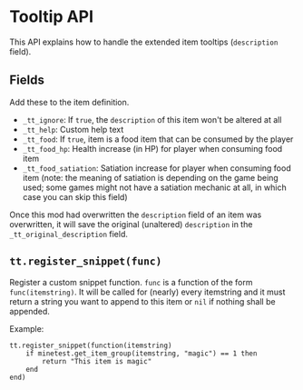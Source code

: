 # Tooltip API
This API explains how to handle the extended item tooltips (`description` field).

## Fields

Add these to the item definition.

* `_tt_ignore`: If `true`, the `description` of this item won't be altered at all
* `_tt_help`: Custom help text
* `_tt_food`: If `true`, item is a food item that can be consumed by the player
* `_tt_food_hp`: Health increase (in HP) for player when consuming food item
* `_tt_food_satiation`: Satiation increase for player when consuming food item (note: the meaning of satiation is depending on the game being used; some games might not have a satiation mechanic at all, in which case you can skip this field)

Once this mod had overwritten the `description` field of an item was overwritten, it will save the original (unaltered) `description` in the `_tt_original_description` field.

## `tt.register_snippet(func)`

Register a custom snippet function.
`func` is a function of the form `func(itemstring)`. It will be called for (nearly) every itemstring and it must return a string you want to append to this item or `nil` if nothing shall be appended.

Example:

```
tt.register_snippet(function(itemstring)
	if minetest.get_item_group(itemstring, "magic") == 1 then
		return "This item is magic"
	end
end)
```
